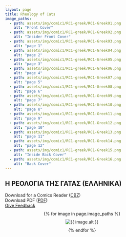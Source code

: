 ```yaml
---
layout: page
title: Rheology of Cats
image_paths:
  - path: assets/img/comic1/RC1-greek/RC1-Greek01.png 
    alt: "Front Cover"
  - path: assets/img/comic1/RC1-greek/RC1-Greek02.png 
    alt: "Insider Front Cover"
  - path: assets/img/comic1/RC1-greek/RC1-Greek03.png 
    alt: "page 1"
  - path: assets/img/comic1/RC1-greek/RC1-Greek04.png 
    alt: "page 2"
  - path: assets/img/comic1/RC1-greek/RC1-Greek05.png 
    alt: "page 3"
  - path: assets/img/comic1/RC1-greek/RC1-Greek06.png 
    alt: "page 4"
  - path: assets/img/comic1/RC1-greek/RC1-Greek07.png 
    alt: "page 5"
  - path: assets/img/comic1/RC1-greek/RC1-Greek08.png 
    alt: "page 6"
  - path: assets/img/comic1/RC1-greek/RC1-Greek09.png 
    alt: "page 7"
  - path: assets/img/comic1/RC1-greek/RC1-Greek10.png 
    alt: "page 8"
  - path: assets/img/comic1/RC1-greek/RC1-Greek11.png 
    alt: "page 9"
  - path: assets/img/comic1/RC1-greek/RC1-Greek12.png 
    alt: "page 10"
  - path: assets/img/comic1/RC1-greek/RC1-Greek13.png 
    alt: "page 11"
  - path: assets/img/comic1/RC1-greek/RC1-Greek14.png 
    alt: "page 12"
  - path: assets/img/comic1/RC1-greek/RC1-Greek15.png 
    alt: "Inside Back Cover"
  - path: assets/img/comic1/RC1-greek/RC1-Greek16.png 
    alt: "Back Cover"
---
```


<div class="col-lg-12 text-center">
	<h2 class="section-heading text-uppercase">Η ΡΕΟΛΟΓΙΑ ΤΗΣ ΓΑΤΑΣ (ΕΛΛΗΝΙΚΑ)
</h2>
        <div class="text-muted">
           Download for a Comics Reader (<a href="{{ site.url }}/downloads/comic1-greek/RC1-Greek.cbz">CBZ</a>)
        </div>
        <div class="text-muted">
           Download PDF (<a href="{{ site.url }}/downloads/comic1-greek/RC1-Greek.pdf">PDF</a>)
        </div>
        <div class="text-muted">
           <a href="https://forms.gle/YxFdry5rYfWbbZVBA">Give Feedback</a>
        </div>

</div>

<div style="display: flex; flex-direction: column; align-items: center; margin-top: 10px; margin-bottom: 30px;">
  {% for image in page.image_paths %}
    <img src="{{ image.path }}" alt="{{ image.alt }}" style="max-width: 80%; height: auto; margin: 10px;">
  {% endfor %}
</div>












